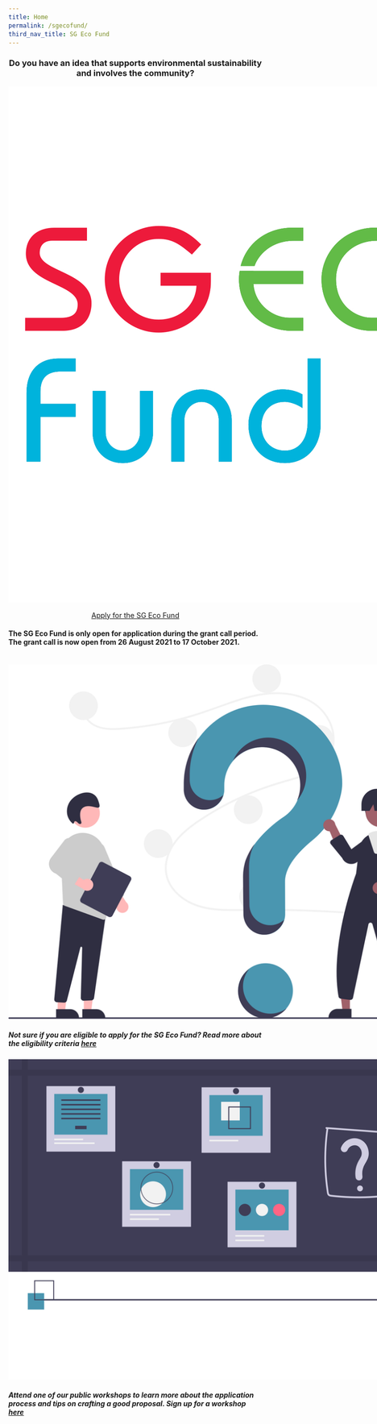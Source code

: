 ```yaml
---
title: Home
permalink: /sgecofund/
third_nav_title: SG Eco Fund
---
```


<center><h3><b>Do you have an idea that supports environmental sustainability and involves the community? </b></h3>

<div>
    <img src="/images/sgeco-logo.jpg" style="max-width:40vh;">
</div>

<a class="button_david" href="/sgecofund/apply/">Apply for the SG Eco Fund</a></center>

#### The SG Eco Fund is only open for application during the grant call period. The grant call is now open from **26 August 2021 to 17 October 2021**.  

<br> 


<div class="logos-row">
  <div class="grid-column">
    <img src="/images/sgeco-question.svg" style="max-width:25vh;" alt="..."><h5>Not sure if you are eligible to apply for the SG Eco Fund? Read more about the eligibility criteria <a href="/sgecofund/fund-info"><b>here</b></a></h5>
  </div>
  <div class="grid-column">
    <img src="/images/sgeco-webinar.svg" style="max-width:25vh;" alt="..."><h5>Attend one of our public workshops to learn more about the application process and tips on crafting a good proposal. Sign up for a workshop  <a href="https://form.gov.sg/#!/611e072e4bfeba00121f144d" target="_blank"><b>here</b></a></h5>
  </div>
</div>

